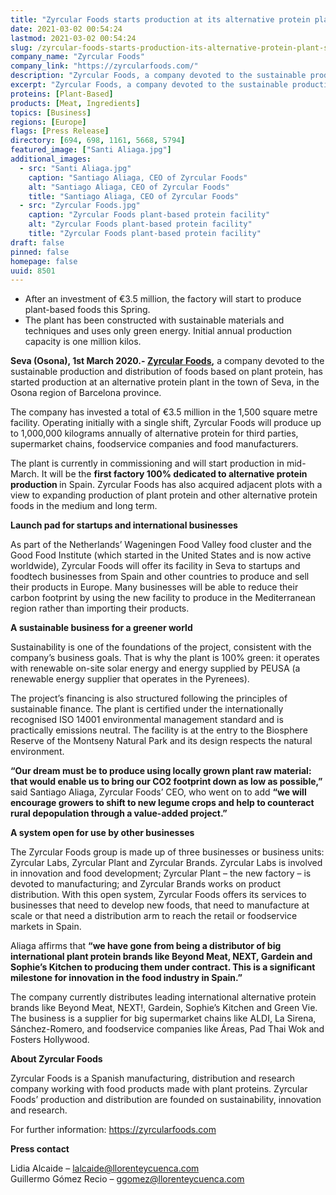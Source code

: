 ```yaml
---
title: "Zyrcular Foods starts production at its alternative protein plant in Seva (Barcelona)"
date: 2021-03-02 00:54:24
lastmod: 2021-03-02 00:54:24
slug: /zyrcular-foods-starts-production-its-alternative-protein-plant-seva-barcelona
company_name: "Zyrcular Foods"
company_link: "https://zyrcularfoods.com/"
description: "Zyrcular Foods, a company devoted to the sustainable production and distribution of foods based on plant protein, has started production at an alternative protein plant in the town of Seva, in the Osona region of Barcelona province."
excerpt: "Zyrcular Foods, a company devoted to the sustainable production and distribution of foods based on plant protein, has started production at an alternative protein plant in the town of Seva, in the Osona region of Barcelona province."
proteins: [Plant-Based]
products: [Meat, Ingredients]
topics: [Business]
regions: [Europe]
flags: [Press Release]
directory: [694, 698, 1161, 5668, 5794]
featured_image: ["Santi Aliaga.jpg"]
additional_images:
  - src: "Santi Aliaga.jpg"
    caption: "Santiago Aliaga, CEO of Zyrcular Foods"
    alt: "Santiago Aliaga, CEO of Zyrcular Foods"
    title: "Santiago Aliaga, CEO of Zyrcular Foods"
  - src: "Zyrcular Foods.jpg"
    caption: "Zyrcular Foods plant-based protein facility"
    alt: "Zyrcular Foods plant-based protein facility"
    title: "Zyrcular Foods plant-based protein facility"
draft: false
pinned: false
homepage: false
uuid: 8501
---
```

<ul>
<li>After an investment of €3.5 million, the factory will start to produce plant-based foods this Spring.</li>
<li>The plant has been constructed with sustainable materials and techniques and uses only green energy. Initial annual production capacity is one million kilos.</li>
</ul>
<p><strong>Seva (Osona), 1st March 2020.- </strong><a href="https://zyrcularfoods.com/"><strong>Zyrcular Foods</strong></a><strong>,</strong> a company devoted to the sustainable production and distribution of foods based on plant protein, has started production at an alternative protein plant in the town of Seva, in the Osona region of Barcelona province.</p>
<p>The company has invested a total of €3.5 million in the 1,500 square metre facility. Operating initially with a single shift, Zyrcular Foods will produce up to 1,000,000 kilograms annually of alternative protein for third parties, supermarket chains, foodservice companies and food manufacturers.</p>
<p>The plant is currently in commissioning and will start production in mid-March. It will be the <strong>first factory 100% dedicated to alternative protein production </strong>in Spain. Zyrcular Foods has also acquired adjacent plots with a view to expanding production of plant protein and other alternative protein foods in the medium and long term. </p>
<p><strong>Launch pad for startups and international businesses</strong></p>
<p>As part of the Netherlands’ Wageningen Food Valley food cluster and the Good Food Institute (which started in the United States and is now active worldwide), Zyrcular Foods will offer its facility in Seva to startups and foodtech businesses from Spain and other countries to produce and sell their products in Europe. Many businesses will be able to reduce their carbon footprint by using the new facility to produce in the Mediterranean region rather than importing their products.   </p>
<p><strong>A sustainable business for a greener world</strong></p>
<p>Sustainability is one of the foundations of the project, consistent with the company’s business goals. That is why the plant is 100% green: it operates with renewable on-site solar energy and energy supplied by PEUSA (a renewable energy supplier that operates in the Pyrenees).</p>
<p>The project’s financing is also structured following the principles of sustainable finance. The plant is certified under the internationally recognised ISO 14001 environmental management standard and is practically emissions neutral. The facility is at the entry to the Biosphere Reserve of the Montseny Natural Park and its design respects the natural environment.   </p>
<p><strong>“Our dream must be to produce using locally grown plant raw material: that would enable us to bring our CO2 footprint down as low as possible,” </strong>said Santiago Aliaga, Zyrcular Foods’ CEO, who went on to add <strong>“we will encourage growers to shift to new legume crops and help to counteract rural depopulation through a value-added project.”</strong></p>
<p><strong>A system open for use by other businesses</strong></p>
<p>The Zyrcular Foods group is made up of three businesses or business units: Zyrcular Labs, Zyrcular Plant and Zyrcular Brands. Zyrcular Labs is involved in innovation and food development; Zyrcular Plant – the new factory – is devoted to manufacturing; and Zyrcular Brands works on product distribution. With this open system, Zyrcular Foods offers its services to businesses that need to develop new foods, that need to manufacture at scale or that need a distribution arm to reach the retail or foodservice markets in Spain.   </p>
<p>Aliaga affirms that <strong>“we have gone from being a distributor of big international plant protein brands like Beyond Meat, NEXT, Gardein and Sophie’s Kitchen to producing them under contract. This is a significant milestone for innovation in the food industry in Spain.”</strong></p>
<p>The company currently distributes leading international alternative protein brands like Beyond Meat, NEXT!, Gardein, Sophie’s Kitchen and Green Vie. The business is a supplier for big supermarket chains like ALDI, La Sirena, Sánchez-Romero, and foodservice companies like Áreas, Pad Thai Wok and Fosters Hollywood.</p>
<p><strong>About Zyrcular Foods</strong></p>
<p>Zyrcular Foods is a Spanish manufacturing, distribution and research company working with food products made with plant proteins. Zyrcular Foods’ production and distribution are founded on sustainability, innovation and research.</p>
<p>For further information: <a href="https://zyrcularfoods.com">https://zyrcularfoods.com</a></p>
<p><strong>Press contact</strong></p>
<p>Lidia Alcaide – <a href="mailto:lalcaide@llorenteycuenca.com">lalcaide@llorenteycuenca.com</a><br />
Guillermo Gómez Recio – <a href="mailto:ggomez@llorenteycuenca.com">ggomez@llorenteycuenca.com</a></p>
